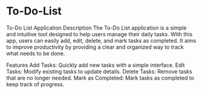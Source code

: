 # To-Do-List

To-Do List Application
Description
The To-Do List application is a simple and intuitive tool designed to help users manage their daily tasks. With this app, users can easily add, edit, delete, and mark tasks as completed. It aims to improve productivity by providing a clear and organized way to track what needs to be done.

Features
Add Tasks: Quickly add new tasks with a simple interface.
Edit Tasks: Modify existing tasks to update details.
Delete Tasks: Remove tasks that are no longer needed.
Mark as Completed: Mark tasks as completed to keep track of progress.
